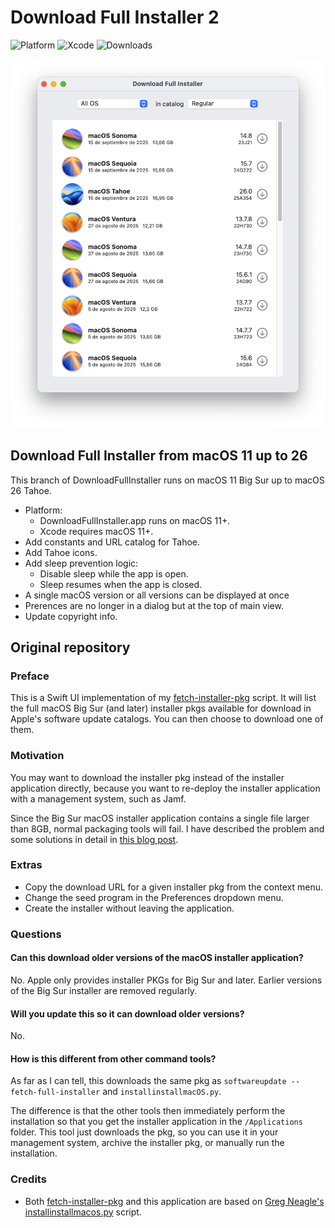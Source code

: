# Download Full Installer 2

![Platform](https://img.shields.io/badge/macOS-11+-orange.svg)
![Xcode](https://img.shields.io/badge/Xcode-macOS11+-lavender.svg)
![Downloads](https://img.shields.io/github/downloads/perez987/DownloadFullInstaller-2/total?label=Downloads&color=00cd00)

<img src="Images/DownloadFullInstaller-light.png" width="624px">

## Download Full Installer from macOS 11 up to 26 

This branch of DownloadFullInstaller runs on macOS 11 Big Sur up to macOS 26 Tahoe.

- Platform:
	- DownloadFullInstaller.app runs on macOS 11+.
	- Xcode requires macOS 11+.
- Add constants and URL catalog for Tahoe.
- Add Tahoe icons.
- Add sleep prevention logic:
	- Disable sleep while the app is open.
	- Sleep resumes when the app is closed.
- A single macOS version or all versions can be displayed at once
- Prerences are no longer in a dialog but at the top of main view.
- Update copyright info.

## Original repository

### Preface

This is a Swift UI implementation of my [fetch-installer-pkg](https://github.com/scriptingosx/fetch-installer-pkg) script. It will list the full macOS Big Sur (and later) installer pkgs available for download in Apple's software update catalogs. You can then choose to download one of them.

### Motivation

You may want to download the installer pkg instead of the installer application directly, because you want to re-deploy the installer application with a management system, such as Jamf. 

Since the Big Sur macOS installer application contains a single file larger than 8GB, normal packaging tools will fail. I have described the problem and some solutions in detail in [this blog post](https://scriptingosx.com/2020/11/deploying-the-big-sur-installer-application/).

### Extras

- Copy the download URL for a given installer pkg from the context menu.
- Change the seed program in the Preferences dropdown menu.
- Create the installer without leaving the application.

### Questions

#### Can this download older versions of the macOS installer application?

No. Apple only provides installer PKGs for Big Sur and later. Earlier versions of the Big Sur installer are removed regularly.

#### Will you update this so it can download older versions?

No.

#### How is this different from other command tools?

As far as I can tell, this downloads the same pkg as `softwareupdate --fetch-full-installer` and `installinstallmacOS.py`.

The difference is that the other tools then immediately perform the installation so that you get the installer application in the `/Applications` folder. This tool just downloads the pkg, so you can use it in your management system, archive the installer pkg, or manually run the installation.

<!-- Commented as obsolete
#### Skip sleep while downloading the installer

> **Note**: In August 2025, this has been superseded by Swift code integrated into the app.

Download Full Installer does not prevent the system from going to sleep while an installer is being downloaded. You can prevent this with the `caffeinate` command:

- open Terminal
- type `top | grep "Download"`
- stop `top` with Ctrl + C
- the output shows at the beginning of each line the PID of Download Full Installer
- type `caffeinate -w PID`(where PID is a number)
- sleep is blocked until Download Full Installer is closed.

``` bash
/Users/yo > top | grep "Download"
2233  Download Full In (more text...)
#stop with Ctrl + C
/Users/yo > caffeinate -w 2233
```
-->

### Credits

- Both [fetch-installer-pkg](https://github.com/scriptingosx/fetch-installer-pkg) and this application are based on [Greg Neagle's installinstallmacos.py](https://github.com/munki/macadmin-scripts/blob/main/installinstallmacos.py) script.
